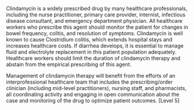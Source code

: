 Clindamycin is a widely prescribed drug by many healthcare professionals, including the nurse practitioner, primary care provider, internist, infectious disease consultant, and emergency department physician. All healthcare workers who prescribe this agent should monitor the patient for changes in bowel frequency, colitis, and resolution of symptoms. Clindamycin is well known to cause Clostridium colitis, which extends hospital stays and increases healthcare costs. If diarrhea develops, it is essential to manage fluid and electrolyte replacement in this patient population adequately. Healthcare workers should limit the duration of clindamycin therapy and abstain from the empirical prescribing of this agent.

Management of clindamycin therapy will benefit from the efforts of an interprofessional healthcare team that includes the prescribing/order clinician (including mid-level practitioners), nursing staff, and pharmacists, all coordinating activity and engaging in open communication about the case and monitoring of the drug to optimize patient outcomes. [Level 5]